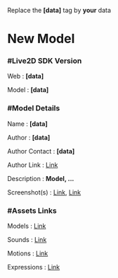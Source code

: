 Replace the **[data]** tag by **your** data

# New Model
### #Live2D SDK Version
Web : **[data]**

Model : **[data]**

### #Model Details
Name : **[data]**

Author : **[data]**

Author Contact : **[data]**

Author Link : [Link]([data])

Description : **Model, ...**

Screenshot(s) : [Link]([data]), [Link]([data])

### #Assets Links
Models : [Link]([data])

Sounds : [Link]([data])

Motions : [Link]([data])

Expressions : [Link]([data])